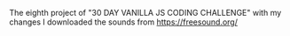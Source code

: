 The eighth project of "30 DAY VANILLA JS CODING CHALLENGE" with my changes
I downloaded the sounds from https://freesound.org/
